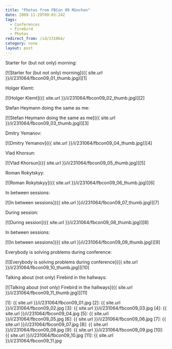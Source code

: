 ```yaml
---
title: "Photos from FBCon 09 München"
date: 2009-11-29T09:03:24Z
tags:
  - Conferences
  - Firebird
  - Photos
redirect_from: /id/231064/
category: none
layout: post
---
```

Starter for (but not only) morning:

[![Starter for (but not only) morning]({{ site.url }}/i/231064/fbcon09_01_thumb.jpg)][1]

Holger Klemt:

[![Holger Klemt]({{ site.url }}/i/231064/fbcon09_02_thumb.jpg)][2]

Stefan Heymann doing the same as me:

[![Stefan Heymann doing the same as me]({{ site.url }}/i/231064/fbcon09_03_thumb.jpg)][3]

Dmitry Yemanov:

[![Dmitry Yemanov]({{ site.url }}/i/231064/fbcon09_04_thumb.jpg)][4]

Vlad Khorsun:

[![Vlad Khorsun]({{ site.url }}/i/231064/fbcon09_05_thumb.jpg)][5]

Roman Rokytskyy:

[![Roman Rokytskyy]({{ site.url }}/i/231064/fbcon09_06_thumb.jpg)][6]

In between sessions:

[![In between sessions]({{ site.url }}/i/231064/fbcon09_07_thumb.jpg)][7]

During session:

[![During session]({{ site.url }}/i/231064/fbcon09_08_thumb.jpg)][8]

In between sessions:

[![In between sessions]({{ site.url }}/i/231064/fbcon09_09_thumb.jpg)][9]

Everybody is solving problems during conference:

[![Everybody is solving problems during conference]({{ site.url }}/i/231064/fbcon09_10_thumb.jpg)][10]

Talking about (not only) Firebird in the hallways:

[![Talking about (not only) Firebird in the hallways]({{ site.url }}/i/231064/fbcon09_11_thumb.jpg)][11]

[1]: {{ site.url }}/i/231064/fbcon09_01.jpg
[2]: {{ site.url }}/i/231064/fbcon09_02.jpg
[3]: {{ site.url }}/i/231064/fbcon09_03.jpg
[4]: {{ site.url }}/i/231064/fbcon09_04.jpg
[5]: {{ site.url }}/i/231064/fbcon09_05.jpg
[6]: {{ site.url }}/i/231064/fbcon09_06.jpg
[7]: {{ site.url }}/i/231064/fbcon09_07.jpg
[8]: {{ site.url }}/i/231064/fbcon09_08.jpg
[9]: {{ site.url }}/i/231064/fbcon09_09.jpg
[10]: {{ site.url }}/i/231064/fbcon09_10.jpg
[11]: {{ site.url }}/i/231064/fbcon09_11.jpg